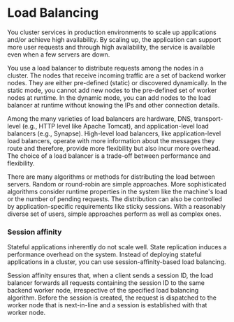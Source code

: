 # Load Balancing

You cluster services in production environments to scale up applications
and/or achieve high availability. By scaling up, the application can
support more user requests and through high availability, the service is
available even when a few servers are down.

You use a load balancer to distribute requests among the nodes in a
cluster. The nodes that receive incoming traffic are a set of backend
worker nodes. They are either pre-defined (static) or discovered
dynamically. In the static mode, you cannot add new nodes to the
pre-defined set of worker nodes at runtime. In the dynamic mode, you can
add nodes to the load balancer at runtime without knowing the IPs and
other connection details.

Among the many varieties of load balancers are hardware, DNS,
transport-level (e.g., HTTP level like Apache Tomcat), and
application-level load balancers (e.g., Synapse). High-level load
balancers, like application-level load balancers, operate with more
information about the messages they route and therefore, provide more
flexibility but also incur more overhead. The choice of a load balancer
is a trade-off between performance and flexibility.

There are many algorithms or methods for distributing the load between
servers. Random or round-robin are simple approaches. More sophisticated
algorithms consider runtime properties in the system like the machine's
load or the number of pending requests. The distribution can also be
controlled by application-specific requirements like sticky sessions.
With a reasonably diverse set of users, simple approaches perform as
well as complex ones.

### Session affinity

Stateful applications inherently do not scale well. State replication
induces a performance overhead on the system. Instead of deploying
stateful applications in a cluster, you can use session-affinity-based
load balancing.

Session affinity ensures that, when a client sends a session ID, the
load balancer forwards all requests containing the session ID to the
same backend worker node, irrespective of the specified load balancing
algorithm. Before the session is created, the request is dispatched to
the worker node that is next-in-line and a session is established with
that worker node.
